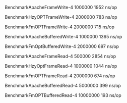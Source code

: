 BenchmarkApacheFrameWrite-4      	 1000000	      1952 ns/op

BenchmarkHzyOPTFrameWrite-4      	 2000000	       783 ns/op

BenchmarkFmOPTFrameWrite-4       	 2000000	       715 ns/op

BenchmarkApacheBufferedWrite-4   	 1000000	      1365 ns/op

BenchmarkFmOptBufferedWrite-4    	 2000000	       697 ns/op

BenchmarkApacheFrameRead-4       	  500000	      2854 ns/op

BenchmarkHzyOptFrameRead-4       	 1000000	      1044 ns/op

BenchmarkFmOPTFrameRead-4        	 2000000	       674 ns/op

BenchmarkApacheBufferedRead-4    	 5000000	       399 ns/op

BenchmarkFmOPTBufferedRead-4     	10000000	       193 ns/op

